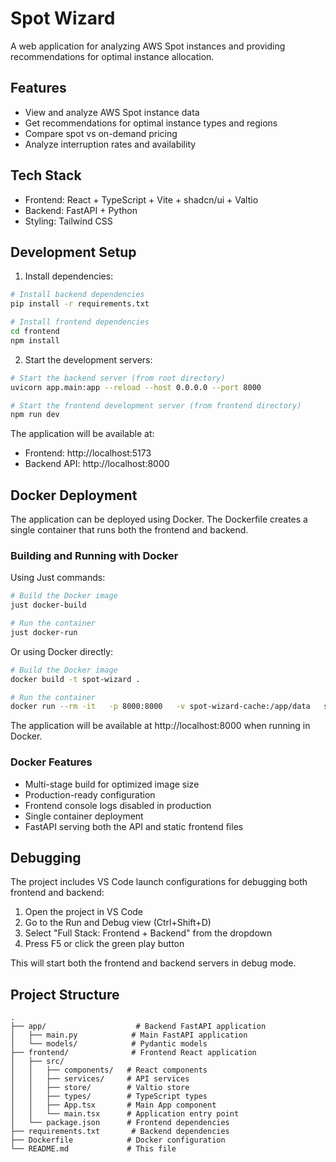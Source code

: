 # Spot Wizard

A web application for analyzing AWS Spot instances and providing recommendations for optimal instance allocation.

## Features

- View and analyze AWS Spot instance data
- Get recommendations for optimal instance types and regions
- Compare spot vs on-demand pricing
- Analyze interruption rates and availability

## Tech Stack

- Frontend: React + TypeScript + Vite + shadcn/ui + Valtio
- Backend: FastAPI + Python
- Styling: Tailwind CSS

## Development Setup

1. Install dependencies:

```bash
# Install backend dependencies
pip install -r requirements.txt

# Install frontend dependencies
cd frontend
npm install
```

2. Start the development servers:

```bash
# Start the backend server (from root directory)
uvicorn app.main:app --reload --host 0.0.0.0 --port 8000

# Start the frontend development server (from frontend directory)
npm run dev
```

The application will be available at:
- Frontend: http://localhost:5173
- Backend API: http://localhost:8000

## Docker Deployment

The application can be deployed using Docker. The Dockerfile creates a single container that runs both the frontend and backend.

### Building and Running with Docker

Using Just commands:
```bash
# Build the Docker image
just docker-build

# Run the container
just docker-run
```

Or using Docker directly:
```bash
# Build the Docker image
docker build -t spot-wizard .

# Run the container
docker run --rm -it   -p 8000:8000   -v spot-wizard-cache:/app/data   spotwizard:latest production
```

The application will be available at http://localhost:8000 when running in Docker.

### Docker Features

- Multi-stage build for optimized image size
- Production-ready configuration
- Frontend console logs disabled in production
- Single container deployment
- FastAPI serving both the API and static frontend files

## Debugging

The project includes VS Code launch configurations for debugging both frontend and backend:

1. Open the project in VS Code
2. Go to the Run and Debug view (Ctrl+Shift+D)
3. Select "Full Stack: Frontend + Backend" from the dropdown
4. Press F5 or click the green play button

This will start both the frontend and backend servers in debug mode.

## Project Structure

```
.
├── app/                    # Backend FastAPI application
│   ├── main.py            # Main FastAPI application
│   └── models/            # Pydantic models
├── frontend/              # Frontend React application
│   ├── src/
│   │   ├── components/   # React components
│   │   ├── services/     # API services
│   │   ├── store/        # Valtio store
│   │   ├── types/        # TypeScript types
│   │   ├── App.tsx       # Main App component
│   │   └── main.tsx      # Application entry point
│   └── package.json      # Frontend dependencies
├── requirements.txt       # Backend dependencies
├── Dockerfile            # Docker configuration
└── README.md             # This file
``` 
